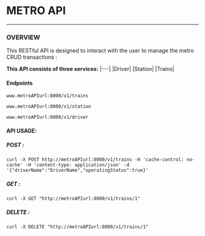 # METRO API
---
### OVERVIEW
This RESTful API is designed to interact with the user to manage the metro CRUD transactions :

**This API consists of three services:**
|---|
|Driver|
|Station|
|Trains|

#### Endpoints
`www.metroAPIurl:8000/v1/trains`

`www.metroAPIurl:8000/v1/station`
 
`www.metroAPIurl:8000/v1/driver`

#### API USAGE:

##### POST :

`curl -X POST http://metroAPIurl:8000/v1/trains -H 'cache-control: no-cache' -H 'content-type: application/json' -d '{"driverName":"DriverName","operatingStatus":true}'
`
##### GET :

`curl -X GET "http://metroAPIurl:8000/v1/trains/1"`

##### DELETE :

`curl -X DELETE "http://metroAPIurl:8000/v1/trains/1"
`
